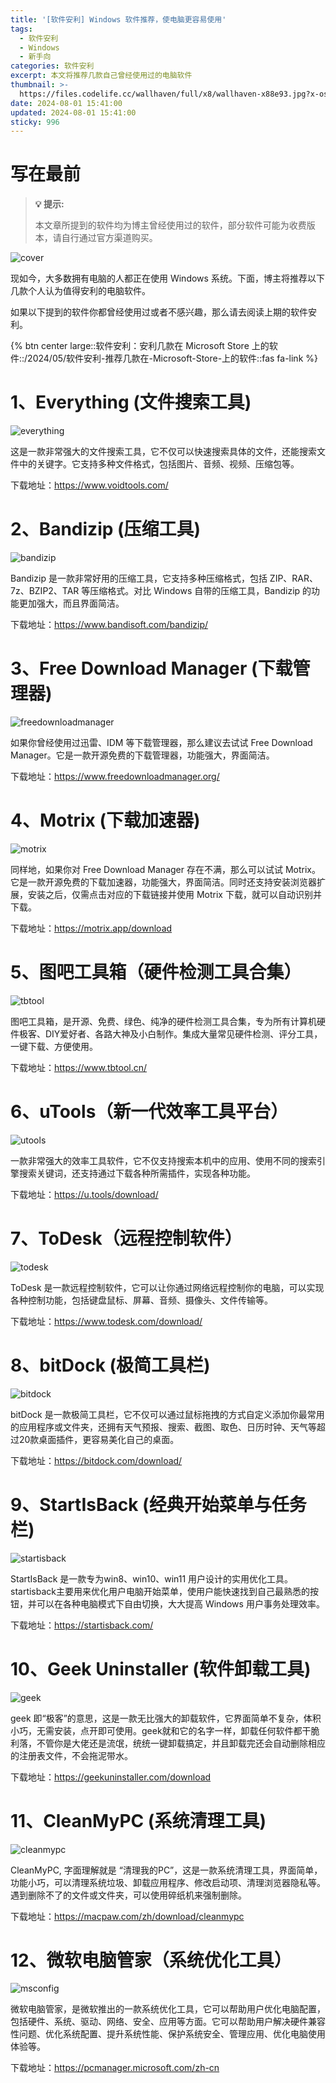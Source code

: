 ```yaml
---
title: '[软件安利] Windows 软件推荐，使电脑更容易使用'
tags:
  - 软件安利
  - Windows
  - 新手向
categories: 软件安利
excerpt: 本文将推荐几款自己曾经使用过的电脑软件
thumbnail: >-
  https://files.codelife.cc/wallhaven/full/x8/wallhaven-x88e93.jpg?x-oss-process=image/resize,limit_0,m_fill,w_2560,h_1440/quality,Q_92/format,webp
date: 2024-08-01 15:41:00
updated: 2024-08-01 15:41:00
sticky: 996
---
```



# 写在最前

> **💡 提示:** 
>
> 本文章所提到的软件均为博主曾经使用过的软件，部分软件可能为收费版本，请自行通过官方渠道购买。

![cover](https://files.codelife.cc/wallhaven/full/x8/wallhaven-x88e93.jpg?x-oss-process=image/resize,limit_0,m_fill,w_2560,h_1440/quality,Q_92/format,webp)

现如今，大多数拥有电脑的人都正在使用 Windows 系统。下面，博主将推荐以下几款个人认为值得安利的电脑软件。

如果以下提到的软件你都曾经使用过或者不感兴趣，那么请去阅读上期的软件安利。

{% btn center large::软件安利：安利几款在 Microsoft Store 上的软件::/2024/05/软件安利-推荐几款在-Microsoft-Store-上的软件::fas fa-link %} 


# 1、Everything (文件搜索工具)

![everything](/images/2024/0801/everything.jpg)

这是一款非常强大的文件搜索工具，它不仅可以快速搜索具体的文件，还能搜索文件中的关键字。它支持多种文件格式，包括图片、音频、视频、压缩包等。

下载地址：https://www.voidtools.com/

# 2、Bandizip (压缩工具)

![bandizip](/images/2024/0801/bandizip.jpg)

Bandizip 是一款非常好用的压缩工具，它支持多种压缩格式，包括 ZIP、RAR、7z、BZIP2、TAR 等压缩格式。对比 Windows 自带的压缩工具，Bandizip 的功能更加强大，而且界面简洁。

下载地址：https://www.bandisoft.com/bandizip/

# 3、Free Download Manager (下载管理器)

![freedownloadmanager](/images/2024/0801/fdm.jpg)

如果你曾经使用过迅雷、IDM 等下载管理器，那么建议去试试 Free Download Manager。它是一款开源免费的下载管理器，功能强大，界面简洁。

下载地址：https://www.freedownloadmanager.org/

# 4、Motrix (下载加速器)

![motrix](/images/2024/0801/motrix.jpg)

同样地，如果你对 Free Download Manager 存在不满，那么可以试试 Motrix。它是一款开源免费的下载加速器，功能强大，界面简洁。同时还支持安装浏览器扩展，安装之后，仅需点击对应的下载链接并使用 Motrix 下载，就可以自动识别并下载。

下载地址：https://motrix.app/download

# 5、图吧工具箱（硬件检测工具合集）

![tbtool](/images/2024/0801/tbtool.jpg)

图吧工具箱，是开源、免费、绿色、纯净的硬件检测工具合集，专为所有计算机硬件极客、DIY爱好者、各路大神及小白制作。集成大量常见硬件检测、评分工具，一键下载、方便使用。

下载地址：https://www.tbtool.cn/

# 6、uTools（新一代效率工具平台）

![utools](/images/2024/0801/utools.jpg)

一款非常强大的效率工具软件，它不仅支持搜索本机中的应用、使用不同的搜索引擎搜索关键词，还支持通过下载各种所需插件，实现各种功能。

下载地址：https://u.tools/download/

# 7、ToDesk（远程控制软件）

![todesk](/images/2024/0801/todesk.jpg)

ToDesk 是一款远程控制软件，它可以让你通过网络远程控制你的电脑，可以实现各种控制功能，包括键盘鼠标、屏幕、音频、摄像头、文件传输等。

下载地址：https://www.todesk.com/download/

# 8、bitDock (极简工具栏)

![bitdock](/images/2024/0801/bitdock.png)

bitDock 是一款极简工具栏，它不仅可以通过鼠标拖拽的方式自定义添加你最常用的应用程序或文件夹，还拥有天气预报、搜索、截图、取色、日历时钟、天气等超过20款桌面插件，更容易美化自己的桌面。

下载地址：https://bitdock.com/download/

# 9、StartIsBack (经典开始菜单与任务栏)

![startisback](/images/2024/0801/startisback.jpg)

StartIsBack 是一款专为win8、win10、win11 用户设计的实用优化工具。startisback主要用来优化用户电脑开始菜单，使用户能快速找到自己最熟悉的按钮，并可以在各种电脑模式下自由切换，大大提高 Windows 用户事务处理效率。

下载地址：https://startisback.com/

# 10、Geek Uninstaller (软件卸载工具)

![geek](/images/2024/0801/geek.jpg)

geek 即“极客”的意思，这是一款无比强大的卸载软件，它界面简单不复杂，体积小巧，无需安装，点开即可使用。geek就和它的名字一样，卸载任何软件都干脆利落，不管你是大佬还是流氓，统统一键卸载搞定，并且卸载完还会自动删除相应的注册表文件，不会拖泥带水。

下载地址：https://geekuninstaller.com/download

# 11、CleanMyPC (系统清理工具)

![cleanmypc](/images/2024/0801/cleanmypc.jpg)

CleanMyPC, 字面理解就是 “清理我的PC”，这是一款系统清理工具，界面简单，功能小巧，可以清理系统垃圾、卸载应用程序、修改启动项、清理浏览器隐私等。遇到删除不了的文件或文件夹，可以使用碎纸机来强制删除。

下载地址：https://macpaw.com/zh/download/cleanmypc

# 12、微软电脑管家（系统优化工具）

![msconfig](/images/2024/0801/msconfig.jpg)

微软电脑管家，是微软推出的一款系统优化工具，它可以帮助用户优化电脑配置，包括硬件、系统、驱动、网络、安全、应用等方面。它可以帮助用户解决硬件兼容性问题、优化系统配置、提升系统性能、保护系统安全、管理应用、优化电脑使用体验等。

下载地址：https://pcmanager.microsoft.com/zh-cn